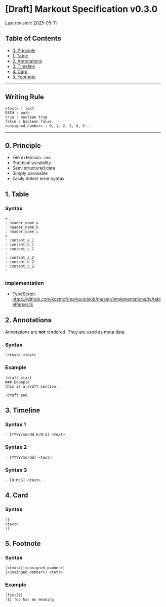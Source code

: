 # [Draft] Markout Specification v0.3.0
Last revision: 2025-05-11

## Table of Contents
- [0. Principle](#0-Principle)
- [1. Table](#1-Table)
- [2. Annotations](#2-Annotations)
- [3. Timeline](#3-Timeline)
- [4. Card](#4-Card)
- [5. Footnote](#5-Footnote)
---

## Writing Rule
```
<text> : text
PATH : path
true : boolean true
false : boolean false
<unsigned_number> : 0, 1, 2, 3, 4, 5...
```
---

## 0. Principle
- File extension: .mo
- Practical useability
- Semi structured data
- Simply parseable
- Easily detect error syntax 


## 1. Table
### Syntax
```
=
: header_name_a
: header_name_b
: header_name_c
=
: content_a_1
: content_b_1
: content_c_1
-
: content_a_2
: content_b_2
: content_c_2
-
```

### implementation
- TypeScript: https://github.com/kozmof/markout/blob/master/implementations/ts/tableParser.ts


## 2. Annotations
Annotations are **not** rendered. They are used as meta data.

### Syntax
```
!<text> <text>
```
### Example
```
!draft start
### Example
this is a draft section.

!draft end
```

## 3. Timeline
### Syntax 1
```
- [YYYY/mm/dd H:M:S] <text>
```

### Syntax 2
```
- [YYYY/mm/dd] <text>
```

### Syntax 3
```
- [H:M:S] <text>
```

## 4. Card
### Syntax
```
[[
<text>
]]
```
## 5. Footnote 
### Syntax
```
(<text>)[<unsigned_number>]
[<unsinged_number>] <text>
```
### Example
```
(foo)[1]
[1] foo has no meaning
```
